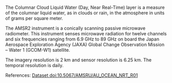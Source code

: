 The Columnar Cloud Liquid Water (Day, Near Real-Time) layer is a measure of the columnar liquid water, as in clouds or rain, in the atmosphere in units of grams per square meter.

The AMSR2 instrument is a conically scanning passive microwave radiometer. This instrument senses microwave radiation for twelve channels and six frequencies ranging from 6.9 GHz to 89 GHz on board the Japan Aerospace Exploration Agency (JAXA) Global Change Observation Mission – Water 1 (GCOM-W1) satellite.

The imagery resolution is 2 km and sensor resolution is 6.25 km. The temporal resolution is daily.

References: [Dataset doi:10.5067/AMSRU/AU_OCEAN_NRT_R01](https://doi.org/10.5067/AMSRU/AU_OCEAN_NRT_R01)
